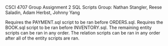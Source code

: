 CSCI 4707 Group Assignment 2 SQL Scripts
Group: Nathan Stangler, Reese Saladin, Adam Herbst, Johnny Yang

Requires the PAYMENT.sql script to be ran before ORDERS.sql.
Requires the BOOK.sql script to be ran before INVENTORY.sql.
The remaining entity scripts can be ran in any order.
The relation scripts can be ran in any order after all of the entity scripts are ran.